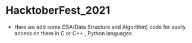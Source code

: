 # HacktoberFest_2021

- Here we add some DSA(Data Structure and Algorithm) code for easily access on them in C or C++ , Python languages.
